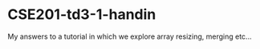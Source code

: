 # CSE201-td3-1-handin
 
 My answers to a tutorial in which we explore array resizing, merging etc...
